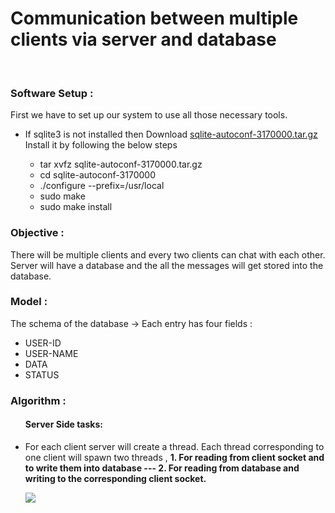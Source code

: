# Communication between multiple clients via server and database
<br>
	<h3>Software Setup :</h3>
	<p> First we have to set up our system to use all those necessary tools.</p>
	<ul>
		<li> If sqlite3 is not installed then Download <a href="http://www.sqlite.org/download.html" target = "_blank">sqlite-autoconf-3170000.tar.gz</a> Install it by following the below steps</li>
		<ul>
			<li> tar xvfz sqlite-autoconf-3170000.tar.gz</li>
			<li>cd sqlite-autoconf-3170000</li>
			<li>./configure --prefix=/usr/local </li>
			<li> sudo make </li>
			<li> sudo make install</li>
		</ul>
	</ul>
	<h3> Objective : </h3>
	<p> There will be multiple clients and every two clients can chat with each other. Server will have a database and the all the messages will get stored into the database.
	</p>
	<h3> Model : </h3>
	<p>
		The schema of the database -> Each entry has four fields : 
		<ul>
			<li>USER-ID</li>
			<li>USER-NAME</li>
			<li>DATA</li>
			<li>STATUS</li>
		</ul>
	</p>
	<h3> Algorithm : </h3>
	<ul>
		<h4> Server Side tasks: </h4>
		<li>
			<p> For each client server will create a thread. Each thread corresponding to one client will spawn two threads , <strong> 1. For reading from client socket and to write them into database --- 2. For reading from database and writing to the corresponding client socket.</strong></p>
		</li>
		<img src="file-page1"/>
	</ul>
</br>